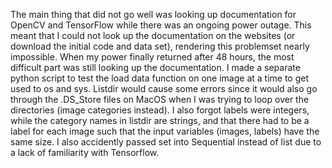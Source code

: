 The main thing that did not go well was looking up documentation for OpenCV and TensorFlow while there was an ongoing power outage. This meant that I could not look up the documentation on the websites (or download the initial code and data set), rendering this problemset nearly impossible. When my power finally returned after 48 hours, the most difficult part was still looking up the documentation. I made a separate python script to test the load data function on one image at a time to get used to os and sys. Listdir would cause some errors since it would also go through the .DS_Store files on MacOS when I was trying to loop over the directories (image categories instead). I also forgot labels were integers, while the category names in listdir are strings, and that there had to be a label for each image such that the input variables (images, labels) have the same size. I also accidently passed set into Sequential instead of list due to a lack of familiarity with Tensorflow.